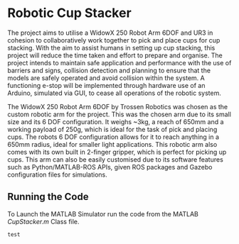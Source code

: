 # Robotic Cup Stacker
The project aims to utilise a WidowX 250 Robot Arm 6DOF and UR3 in cohesion to collaboratively work together to pick and place cups for cup stacking. With the aim to assist humans in setting up cup stacking, this project will reduce the time taken and effort to prepare and organise. The project intends to maintain safe application and performance with the use of barriers and signs, collision detection and planning to ensure that the models are safely operated and avoid collision within the system. A functioning e-stop will be implemented through hardware use of an Arduino, simulated via GUI, to cease all operations of the robotic system. 

The WidowX 250 Robot Arm 6DOF by Trossen Robotics was chosen as the custom robotic arm for the project. This was the chosen arm due to its small size and its 6 DOF configuration. It weighs ~3kg, a reach of 650mm and a working payload of 250g, which is ideal for the task of pick and placing cups. The robots 6 DOF configuration allows for it to reach anything in a 650mm radius, ideal for smaller light applications. This robotic arm also comes with its own built in 2-finger gripper, which is perfect for picking up cups. This arm can also be easily customised due to its software features such as Python/MATLAB-ROS APIs, given ROS packages and Gazebo configuration files for simulations.

## Running the Code
To Launch the MATLAB Simulator run the code from the MATLAB <em>CupStacker.m</em> Class file.

```
test
```